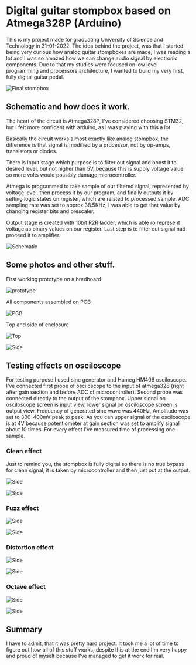 # Digital guitar stompbox based on Atmega328P (Arduino)

This is my project made for graduating University of Science and Technology in 31-01-2022. The idea behind the project, was that I started being very curious how analog guitar stompboxes are made, I was reading a lot and I was so amazed how we can change audio signal by electronic components. Due to that my studies were focused on low level programming and processors architecture, I wanted to build my very first, fully digital guitar pedal.


![Final stompbox](/Pictures/Enclosure_top.jpeg)

## Schematic and how does it work.
The heart of the circuit is Atmega328P, I've considered choosing STM32, but I felt more confident with arduino, as I was playing with this a lot.

Basically the circuit works almost exactly like analog stompbox, the difference is that signal is modified by a processor, not by op-amps, transistors or diodes.

There is Input stage which purpose is to filter out signal and boost it to desired level, but not higher than 5V, because this is supply voltage value so more volts would possibly damage microcontroller.

Atmega is programmed to take sample of our filtered signal, represented by voltage level, then process it by our program, and finally outputs it by setting logic states on register, which are related to processed sample. ADC sampling rate was set to approx 38.5KHz, I was able to get that value by changing register bits and prescaler.

Output stage is created with 10bit R2R ladder, which is able ro represent voltage as binary values on our register. Last step is to filter out signal nad proceed it to amplifier.

![Schematic](/Schematic/Schematic.png)


## Some photos and other stuff.

First working prototype on a bredboard

![prototype](/Pictures/Prototype.JPG)


All components assembled on PCB

![PCB](/Pictures/Pcb_assembly.jpeg)


Top and side of enclosure

![Top](/Pictures/Enclosure_top.jpeg)

![Side](/Pictures/Enclosure_side.jpeg)


## Testing effects on osciloscope

For testing purpose I used sine generator and Hameg HM408 osciloscope. I've connected first probe of osciloscope to the input of atmega328 (right after gain section and before ADC of microcontroller). Second probe was connected directly to the output of the stompbox. Upper signal on osciloscope screen is input view, lower signal on osciloscope screen is output view. Frequency of generated sine wave was 440Hz, Amplitude was set to 300-400mV peak to peak. As you can upper signal of the osciloscope is at 4V because potentiometer at gain section was set to amplify signal about 10 times. For every effect I've measured time of processing one sample.


### Clean effect

Just to remind you, the stompbox is fully digital so there is no true bypass for clean signal, it is taken by microcontroller and then just put at the output.

![Side](/Pictures/Clean.JPG)

![Side](/Pictures/Clean_sample.JPG)


### Fuzz effect

![Side](/Pictures/Fuzz.JPG)

![Side](/Pictures/Fuzz_sample.JPG)


### Distortion effect

![Side](/Pictures/Distortion.JPG)

![Side](/Pictures/Distortion_sample.JPG)


### Octave effect

![Side](/Pictures/Octave.JPG)

![Side](/Pictures/Octave_sample.JPG)


## Summary

I have to admit, that it was pretty hard project. It took me a lot of time to figure out how all of this stuff works, despite this at the end I'm very happy and proud of myself because I've managed to get it work for real.
